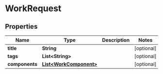 # WorkRequest

## Properties
Name | Type | Description | Notes
------------ | ------------- | ------------- | -------------
**title** | **String** |  |  [optional]
**tags** | **List&lt;String&gt;** |  |  [optional]
**components** | [**List&lt;WorkComponent&gt;**](WorkComponent.md) |  |  [optional]
